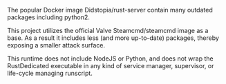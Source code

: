 The popular Docker image Didstopia/rust-server contain many outdated packages including python2.

This project utilizes the official Valve Steamcmd/steamcmd image as a base. As a result it includes less (and more up-to-date) packages, thereby exposing a smaller attack surface.

This runtime does not include NodeJS or Python, and does not wrap the RustDedicated executable in any kind of service manager, supervisor, or life-cycle managing runscript. 
